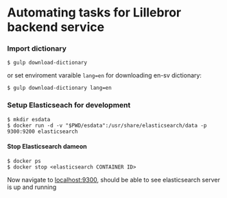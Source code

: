 # Automating tasks for Lillebror backend service #


### Import dictionary ###
    
    $ gulp download-dictionary
    
or set enviroment varaible `lang=en` for downloading en-sv dictionary:
    
    $ gulp download-dictionary lang=en


### Setup Elasticseach for development ###

    $ mkdir esdata
    $ docker run -d -v "$PWD/esdata":/usr/share/elasticsearch/data -p 9300:9200 elasticsearch

#### Stop Elasticsearch dameon ####
    
    $ docker ps
    $ docker stop <elasticsearch CONTAINER ID>

Now navigate to [localhost:9300](localhost:9300), should be able to see elasticsearch server is up and running
